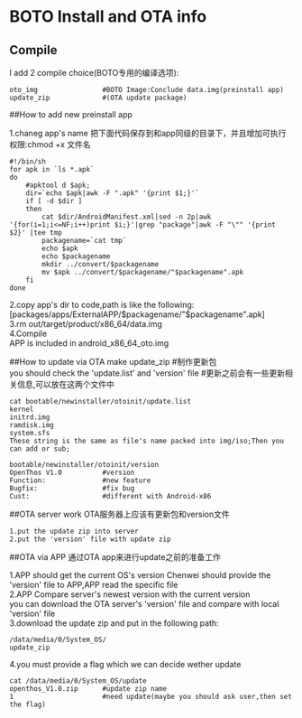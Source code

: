 # BOTO Install and OTA info
## Compile
I add 2 compile choice(BOTO专用的编译选项):
```
oto_img                #BOTO Image:Conclude data.img(preinstall app)
update_zip             #(OTA update package)
```
##How to add new preinstall app

1.chaneg app's name
把下面代码保存到和app同级的目录下，并且增加可执行权限:chmod +x 文件名
```
#!/bin/sh
for apk in `ls *.apk`
do 
    #apktool d $apk;
    dir=`echo $apk|awk -F ".apk" '{print $1;}'`
    if [ -d $dir ]
    then 
        cat $dir/AndroidManifest.xml|sed -n 2p|awk '{for(i=1;i<=NF;i++)print $i;}'|grep "package"|awk -F "\"" '{print $2}' |tee tmp
        packagename=`cat tmp`
        echo $apk
        echo $packagename
        mkdir ../convert/$packagename
        mv $apk ../convert/$packagename/"$packagename".apk
    fi
done
```
2.copy app's dir to code,path is like the following:  
[packages/apps/ExternalAPP/$packagename/"$packagename".apk]  
3.rm out/target/product/x86_64/data.img  
4.Compile  
APP is included in android_x86_64_oto.img  

##How to update via OTA
make update_zip                #制作更新包          
you should check the 'update.list' and 'version' file               #更新之前会有一些更新相关信息,可以放在这两个文件中
```
cat bootable/newinstaller/otoinit/update.list
kernel
initrd.img
ramdisk.img
system.sfs
These string is the same as file's name packed into img/iso;Then you can add or sub;

bootable/newinstaller/otoinit/version 
OpenThos V1.0          #version
Function:              #new feature
Bugfix:                #fix bug
Cust:                  #different with Android-x86
```
##OTA server work
OTA服务器上应该有更新包和version文件
```
1.put the update zip into server
2.put the 'version' file with update zip
```
##OTA via APP
通过OTA app来进行update之前的准备工作

1.APP should get the current OS's version
Chenwei should provide the 'version' file to APP,APP read the specific file  
2.APP Compare server's newest version with the current version  
you can download the OTA server's 'version' file and compare with local 'version' file  
3.download the update zip and put in the following path:
```
/data/media/0/System_OS/
update_zip
```
4.you must provide a flag which we can decide wether update
```
cat /data/media/0/System_OS/update
openthos_V1.0.zip      #update zip name
1                      #need update(maybe you should ask user,then set the flag)
```
